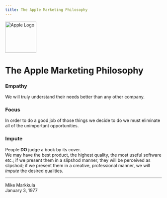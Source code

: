 ```yaml
---
title: The Apple Marketing Philosophy
---
```



<img src="https://upload.wikimedia.org/wikipedia/commons/thumb/8/84/Apple_Computer_Logo_rainbow.svg/1000px-Apple_Computer_Logo_rainbow.svg.png?20240923063913" width="100" height="100" alt="Apple Logo" style="margin: 1px auto;">


# The Apple Marketing Philosophy

### Empathy

We will truly understand their needs better than any other company.

### Focus

In order to do a good job of those things we decide to do we must eliminate all of the unimportant opportunities.

### Impute

People **DO** judge a book by its cover.  
We may have the best product, the highest quality, the most useful software etc.; 
if we present them in a slipshod manner, they will be perceived as slipshod; 
if we present them in a creative, professional manner, we will *impute* 
the desired qualities.

---

Mike Markkula  
January 3, 1977